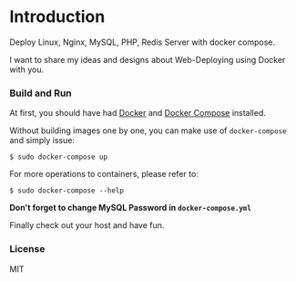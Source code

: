 # Introduction

Deploy Linux, Nginx, MySQL, PHP, Redis Server with docker compose.

I want to share my ideas and designs about Web-Deploying using Docker with you.


### Build and Run

At first, you should have had [Docker](https://docs.docker.com) and [Docker Compose](https://docs.docker.com/compose) installed.

Without building images one by one, you can make use of `docker-compose` and simply issue:

    $ sudo docker-compose up

For more operations to containers, please refer to:

    $ sudo docker-compose --help


__Don't forget to change MySQL Password in ```docker-compose.yml```__


Finally check out your host and have fun.


### License

MIT

